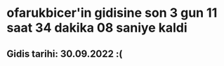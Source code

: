 # ofarukbicer'in gidisine son 3 gun 11 saat 34 dakika 08 saniye kaldi

## Gidis tarihi: 30.09.2022 :(